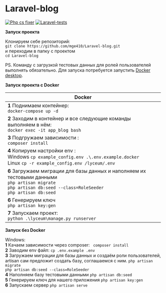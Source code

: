 # Laravel-blog

[![Php cs fixer](https://github.com/mge410/Laravel-blog/actions/workflows/linter.yml/badge.svg)](https://github.com/mge410/Laravel-blog/actions/workflows/linter.yml)
[![Laravel-tests](https://github.com/mge410/Laravel-blog/actions/workflows/test.yml/badge.svg)](https://github.com/mge410/Laravel-blog/actions/workflows/test.yml)

**Запуск проекта**

Клонируем себе репозиторий:  
```git clone https://github.com/mge410/Laravel-blog.git ```  
и переходим в папку с проектом   
```cd Laravel-blog ```

PS. Команду с загрузкой тестовых данных для ролей пользователей выполнять обязательно. Для запуска потребуется запустить [Docker desktop](https://www.docker.com/products/docker-desktop/).


**Запуск проекта с Docker**

| Docker                                                                                                                                                                                     |
|--------------------------------------------------------------------------------------------------------------------------------------------------------------------------------------------|
| **1** Поднимаем контейнер: <br>  ```docker-compose up -d```                                                                                                                                |
| **2** Заходим в контейнер и все следующие команды выполняем в нём: <br>```docker exec -it app_blog bash ```                                                                                |
| **3** Подгружаем зависимости : <br>```composer install ```                                                                                                                                 |
| **4** Копируем настройки env :  <br> Windows ```cp example_config.env .\.env.example.docker ``` <br> Linux  ```cp -r example_config.env /lyceum/.env ```                                   |
| **6** Загружаем миграции для базы данных и наполняем их тестовыми данными <br>```php artisan migrate ``` <br> ```php artisan db:seed --class=RoleSeeder ``` <br> ```php artisan db:seed``` |
| **6** Генерируем ключ   <br>```php artisan key:gen```                                                                                                                                      |
| **7** Запускаем проект: <br> ``` python .\lyceum\manage.py runserver ```                                                                                                                   |


**Запуск без Docker**

Windows:                                                                                                                                                                                                  
**1** Качаем зависимости через composer: ``` composer install```  
**2** Заводим env файл: ```cp .env.example .env```  
**3** Загружаем миграции для базы данных и создаём роли пользователей, artisan сам предложит создать базу, соглашаемся с ним. ```php artisan migrate``` <br>  ```php artisan db:seed --class=RoleSeeder```  
**4** Наполняем базу тестовыми данными  ```php artisan db:seed```   
**5** Генерируем ключ для нашего приложения  ```php artisan key:gen```  
**6** Запускаем сервер  ```php artisan serve```                                                                                                                                                           
